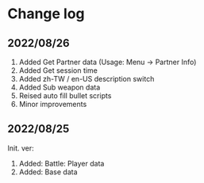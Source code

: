 # Change log

## 2022/08/26  
1. Added Get Partner data (Usage: Menu -> Partner Info)
2. Added Get session time
3. Added zh-TW / en-US description switch
4. Added Sub weapon data
5. Reised auto fill bullet scripts
4. Minor improvements

## 2022/08/25  
Init. ver:
1. Added: Battle: Player data
2. Added: Base data